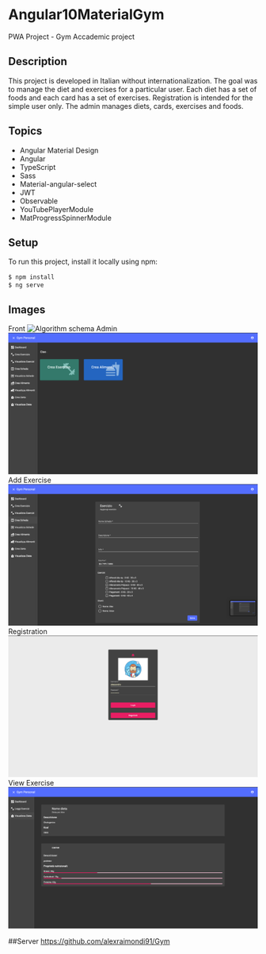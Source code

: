 # Angular10MaterialGym
PWA Project - Gym Accademic project
## Description
This project is developed in Italian without internationalization.
The goal was to manage the diet and exercises for a particular user. Each diet has a set of foods and each card has a set of exercises.
Registration is intended for the simple user only. The admin manages diets, cards, exercises and foods.

## Topics
* Angular Material Design
* Angular
* TypeScript
* Sass
* Material-angular-select
* JWT
* Observable
* YouTubePlayerModule
* MatProgressSpinnerModule

## Setup
To run this project, install it locally using npm:

```
$ npm install
$ ng serve

```

## Images
Front
![Algorithm schema](./images/Front.png)
Admin
![Algorithm schema](./images/Admin.png)
Add Exercise
![Algorithm schema](./images/Add_Exercise.png)
Registration
![Algorithm schema](./images/Registration.png)
View Exercise
![Algorithm schema](./images/View_Exercise.png)

##Server 
https://github.com/alexraimondi91/Gym